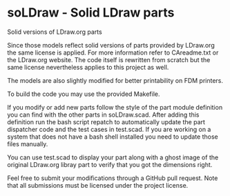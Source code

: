 # soLDraw - Solid LDraw parts
Solid versions of LDraw.org parts

Since those models reflect solid versions of parts provided by
LDraw.org the same license is applied. For more information refer to
CAreadme.txt or the LDraw.org website. The code itself is rewritten
from scratch but the same license nevertheless applies to this
project as well.

The models are also slightly modified for better printability on
FDM printers.

To build the code you may use the provided Makefile.

If you modify or add new parts follow the style of the part module
definition you can find with the other parts in soLDraw.scad. After
adding this definition run the bash script repatch to automatically
update the part dispatcher code and the test cases in test.scad.
If you are working on a system that does not have a bash shell
installed you need to update those files manually.

You can use test.scad to display your part along with a ghost image
of the original LDraw.org libray part to verify that you got the
dimensions right.

Feel free to submit your modifications through a GitHub pull request.
Note that all submissions must be licensed under the project license.
